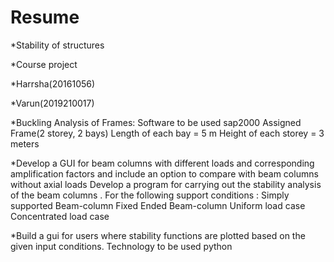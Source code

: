 # Resume



*Stability of structures 

*Course project


*Harrsha(20161056) 

*Varun(2019210017)



*Buckling Analysis of Frames:
	Software to be used sap2000
	Assigned Frame(2 storey, 2 bays)
	Length of each bay = 5 m 
	Height of each storey = 3 meters 

*Develop a GUI for beam columns with different loads and corresponding amplification factors and  include an option to compare with beam columns without axial loads
Develop a program for carrying out the stability analysis of the beam columns . For the following support conditions :
	Simply supported Beam-column
	Fixed Ended Beam-column
		Uniform load case 
		Concentrated load case 

*Build a gui for users   where stability functions are plotted based on the given input conditions.
Technology to be used python
